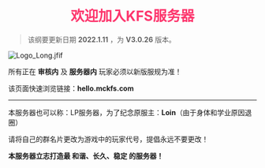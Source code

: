 # <div align="center"><font color=#FD366D>欢迎加入KFS服务器</font></div>
>该纲要更新日期 **2022.1.11** ，为 **V3.0.26** 版本。

![Logo_Long.jfif](/img/Logo_Long.jfif)

所有正在 **审核内** 及 **服务器内** 玩家必须以新版服规为准！

该页面快速浏览链接：**hello.mckfs.com**
- - -

本服务器也可以称：LP服务器，为了纪念原服主：**Loin**（由于身体和学业原因退圈）

请将自己的群名片更改为游戏中的玩家代号，提倡永远不要更改！

**本服务器立志打造最 和谐、长久、稳定 的服务器！**